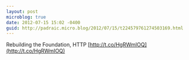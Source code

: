 ```yaml
---
layout: post
microblog: true
date: 2012-07-15 15:02 -0400
guid: http://padraic.micro.blog/2012/07/15/t224579761274503169.html
---
```

Rebuilding the Foundation, HTTP [http://t.co/HgRWmIOQ](http://t.co/HgRWmIOQ)
